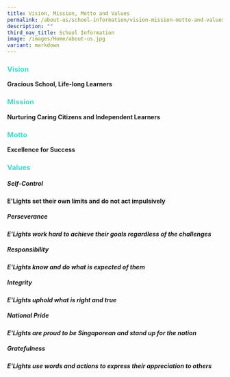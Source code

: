 ```yaml
---
title: Vision, Mission, Motto and Values
permalink: /about-us/school-information/vision-mission-motto-and-values/
description: ""
third_nav_title: School Information
image: /images/Home/about-us.jpg
variant: markdown
---
```

### <b><font color="#46d6ce">Vision</font><b>
	
Gracious School, Life-long Learners

### <b><font color="#46d6ce">Mission</font><b>

Nurturing Caring Citizens and Independent Learners


### <b><font color="#46d6ce">Motto</font><b>

Excellence for Success


### <b><font color="#46d6ce">Values</font><b>


##### *Self-Control*<b>
<b>E'Lights set their own limits and do not act impulsively<b>

##### *Perseverance*<b>
<b>*E'Lights work hard to achieve their goals regardless of the challenges*<b>

##### *Responsibility*<b>
<b>*E'Lights know and do what is expected of them*<b>

##### *Integrity*<b>
<b>*E'Lights uphold what is right and true*<b>

##### *National Pride*<b>
<b>*E'Lights are proud to be Singaporean and stand up for the nation*<b>

##### *Gratefulness*<b>
<b>*E'Lights use words and actions to express their appreciation to others*<b></b></b></b></b></b></b></b></b></b></b></b></b></b></b></b></b></b></b></b></b></b></b></b></b></b></b>
